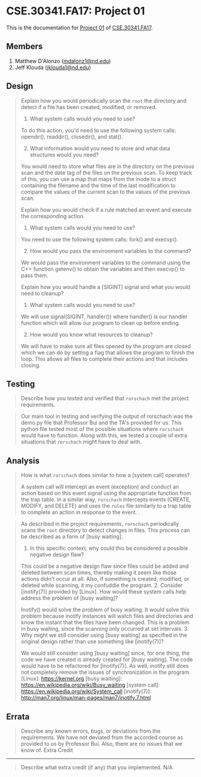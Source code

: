 CSE.30341.FA17: Project 01
==========================

This is the documentation for [Project 01] of [CSE.30341.FA17].

[Project 01]:       https://www3.nd.edu/~pbui/teaching/cse.30341.fa17/project01.html
[CSE.30341.FA17]:   https://www3.nd.edu/~pbui/teaching/cse.30341.fa17/

Members
-------

1. Matthew D'Alonzo (mdalonz1@nd.edu)
2. Jeff Klouda (jklouda1@nd.edu)

Design
------

> Explain how you would periodically scan the `root` the directory and detect
> if a file has been created, modified, or removed.
>
>   1. What system calls would you need to use?
>
>	To do this action, you'd need to use the following system calls: opendir(), readdir(), closedir(), and stat().
>   
>   2. What information would you need to store and what data structures would
>      you need?
>
>	You would need to store what files are in the directory on the previous
> scan and the date tag of the files on the previous scan. To keep track of 
> this, you can use a map that maps from the inode to a struct containing 
> the filename and the time of the last modification to compare the values 
> of the current scan to the values of the previous scan. 
>
> Explain how you would check if a rule matched an event and execute the
> corresponding action.
>
>   1. What system calls would you need to use?
>	
>   You need to use the following system calls: fork() and execvp().
>   
>   2. How would you pass the environment variables to the command?
>   
>   We would pass the environment variables to the command using the 
>   C++ function getenv() to obtain the variables and then execvp() to 
>   pass them.
>
> Explain how you would handle a [SIGINT] signal and what you would need to
> cleanup?
>    
>
>   1. What system calls would you need to use?
>
>   We will use signal(SIGINT, handler()) where handler() is our handler
>   function which will allow our program to clean up before ending.
>
>   2. How would you know what resources to cleanup?
>
>   We will have to make sure all files opened by the program are closed
>   which we can do by setting a flag that allows the program to finish the loop. This allows all files to complete their actions and that includes closing. 

Testing
-------

> Describe how you tested and verified that `rorschach` met the project
> requirements.

>   Our main tool in testing and verifying the output of rorschach was the demo.py file that Professor Bui and the TA's provided for us. This python file tested most of the possible situations where `rorschach` would have to function. Along with this, we tested a couple of extra situations that `rorschach` might have to deal with.

Analysis
--------

> How is what `rorschach` does similar to how a [system call] operates?
>
> A system call will intercept an event (exception) and conduct an action based on this event signal using the appropriate function from the trap table. In a similar way, `rorschach` intercepts events (CREATE, MODIFY, and DELETE) and uses the `rules` file similarly to a trap table to complete an action in response to the event. 
.

> As described in the project requirements, `rorschach` periodically scans the
> `root` directory to detect changes in files.  This process can be described
> as a form of [busy waiting].
>
>   1. In this specific context, why could this be considered a possible
>      negative design flaw?
>
>	This could be a negative design flaw since files could be added and deleted between scan times, thereby making it seem like those actions didn't occur at all. Also, if something is created, modified, or deleted while scanning, it my confuddle the program. 
>   2. Consider [inotify(7)] provided by [Linux].  How would these system calls
>      help address the problem of [busy waiting]?
>
>	Inotify() would solve the problem of busy waiting. It would solve this problem because inotify instances will watch files and directories and know the instant that the files have been changed. This is a problem in busy waiting, since the scanning only occurred at set intervals.
>   3. Why might we still consider using [busy waiting] as specified in the
>      original design rather than use something like [inotify(7)]?
>
>   We would still consider using [busy waiting] since, for one thing, the code we have created is already created for [busy waiting]. The code would have to be refactored for [inotify(7)]. As well, inotify still does not completely remove the issues of synchronization in the program. 
[Linux]:        https://kernel.org
[busy waiting]: https://en.wikipedia.org/wiki/Busy_waiting
[system call]:  https://en.wikipedia.org/wiki/System_call
[inotify(7)]:   http://man7.org/linux/man-pages/man7/inotify.7.html

Errata
------

> Describe any known errors, bugs, or deviations from the requirements.
> We have not deviated from the accorded course as provided to us by Professor Bui. Also, there are no issues that we know of. 
Extra Credit
------------

> Describe what extra credit (if any) that you implemented.
> N/A
